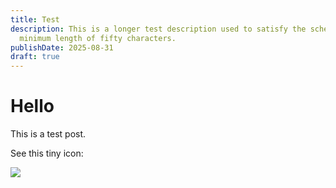 ```yaml
---
title: Test
description: This is a longer test description used to satisfy the schema
  minimum length of fifty characters.
publishDate: 2025-08-31
draft: true
---
```

# Hello

This is a test post.

See this tiny icon:

![](/accession.png)